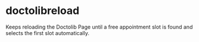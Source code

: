 # doctolibreload
Keeps reloading the Doctolib Page until a free appointment slot is found and selects the first slot automatically.
